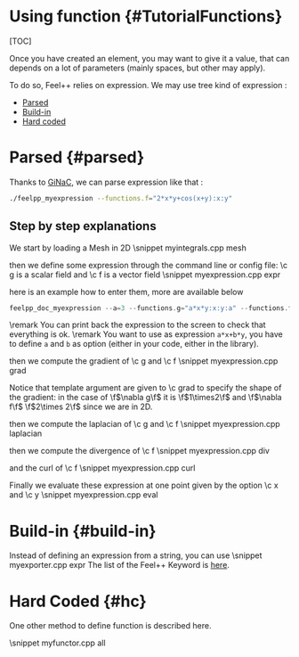 Using function {#TutorialFunctions}
=====================

[TOC]

Once you  have created an element, you may want to give it a value, that can depends on a lot of parameters (mainly spaces, but other may apply).

To do so, Feel++ relies on expression.
We may use tree kind of expression :

- [Parsed](#parsed)
- [Build-in](#build-in)
- [Hard coded](#hc)


# Parsed {#parsed}

Thanks to [GiNaC](http://www.ginac.de), we can parse expression like that :
```sh
./feelpp_myexpression --functions.f="2*x*y+cos(x+y):x:y"
```

Step by step explanations
------------ 

We start by loading a Mesh in 2D
\snippet myintegrals.cpp mesh

then we define some expression through the command line or config file: \c g is a scalar field and \c f is a vector field
\snippet myexpression.cpp expr

here is an example how to enter them, more are available below
```c++
feelpp_doc_myexpression --a=3 --functions.g="a*x*y:x:y:a" --functions.f="{sin(pi*x),cos(pi*y)}:x:y"
```

\remark You can print back the expression to the screen to check that everything is ok.
\remark You want to use as expression `a*x+b*y`, you have to define `a` and `b` as option (either in your code, either in the library).

then we compute the gradient of \c g and \c f
\snippet myexpression.cpp grad

Notice that template argument are given to \c grad to specify the shape of the
gradient: in the case of \f$\nabla g\f$ it is \f$1\times2\f$ and \f$\nabla f\f$
\f$2\times 2\f$ since we are in 2D.

then we compute the laplacian of \c g and \c f
\snippet myexpression.cpp laplacian

then we compute the divergence of \c f
\snippet myexpression.cpp div

and the curl of \c f
\snippet myexpression.cpp curl

Finally we evaluate these expression at one point given by the option \c x and \c y
\snippet myexpression.cpp eval

# Build-in {#build-in}

Instead of defining an expression from a string, you can use
\snippet myexporter.cpp expr
The list of the Feel++ Keyword is [here](Keywords.html).

# Hard Coded {#hc}

One other method to define function is described here.

\snippet myfunctor.cpp all

